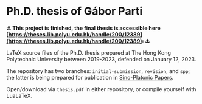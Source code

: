 # Ph.D. thesis of Gábor Parti

**⚓ This project is finished, the final thesis is accessible here [https://theses.lib.polyu.edu.hk/handle/200/12389](https://theses.lib.polyu.edu.hk/handle/200/12389):  ⚓**

LaTeX source files of the Ph.D. thesis prepared at The Hong Kong Polytechnic University between 2019-2023, defended on January 12, 2023.

The repository has two branches: `initial-submission`, `revision`, and `spp`; the latter is being prepared for publication in [Sino-Platonic Papers](https://sino-platonic.org/).

Open/download via `thesis.pdf` in either repository, or compile yourself with LuaLaTeX.
